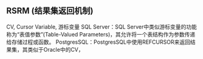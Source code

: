 ## RSRM (结果集返回机制)
CV, Cursor Variable, 游标变量
SQL Server：SQL Server中类似游标变量的功能称为“表值参数”(Table-Valued Parameters)，其允许将一个表结构作为参数传递给存储过程或函数。
PostgresSQL：PostgresSQL中使用REFCURSOR来返回结果集，其类似于Oracle中的CV，